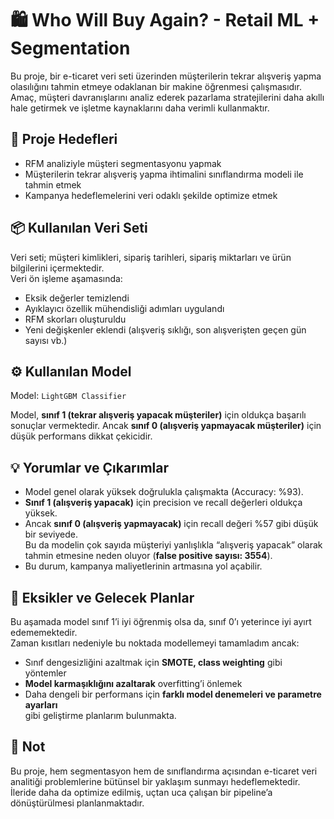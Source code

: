 # 🛍️ Who Will Buy Again? - Retail ML + Segmentation

Bu proje, bir e-ticaret veri seti üzerinden müşterilerin tekrar alışveriş yapma olasılığını tahmin etmeye odaklanan bir makine öğrenmesi çalışmasıdır.  
Amaç, müşteri davranışlarını analiz ederek pazarlama stratejilerini daha akıllı hale getirmek ve işletme kaynaklarını daha verimli kullanmaktır.

## 🎯 Proje Hedefleri

- RFM analiziyle müşteri segmentasyonu yapmak  
- Müşterilerin tekrar alışveriş yapma ihtimalini sınıflandırma modeli ile tahmin etmek  
- Kampanya hedeflemelerini veri odaklı şekilde optimize etmek  

## 📦 Kullanılan Veri Seti

Veri seti; müşteri kimlikleri, sipariş tarihleri, sipariş miktarları ve ürün bilgilerini içermektedir.  
Veri ön işleme aşamasında:

- Eksik değerler temizlendi  
- Ayıklayıcı özellik mühendisliği adımları uygulandı  
- RFM skorları oluşturuldu  
- Yeni değişkenler eklendi (alışveriş sıklığı, son alışverişten geçen gün sayısı vb.)

## ⚙️ Kullanılan Model

Model: `LightGBM Classifier`

Model, **sınıf 1 (tekrar alışveriş yapacak müşteriler)** için oldukça başarılı sonuçlar vermektedir. Ancak **sınıf 0 (alışveriş yapmayacak müşteriler)** için düşük performans dikkat çekicidir.

## 💡 Yorumlar ve Çıkarımlar

- Model genel olarak yüksek doğrulukla çalışmakta (Accuracy: %93).
- **Sınıf 1 (alışveriş yapacak)** için precision ve recall değerleri oldukça yüksek.
- Ancak **sınıf 0 (alışveriş yapmayacak)** için recall değeri %57 gibi düşük bir seviyede.  
  Bu da modelin çok sayıda müşteriyi yanlışlıkla “alışveriş yapacak” olarak tahmin etmesine neden oluyor (**false positive sayısı: 3554**).
- Bu durum, kampanya maliyetlerinin artmasına yol açabilir.

## 🚧 Eksikler ve Gelecek Planlar

Bu aşamada model sınıf 1’i iyi öğrenmiş olsa da, sınıf 0’ı yeterince iyi ayırt edememektedir.  
Zaman kısıtları nedeniyle bu noktada modellemeyi tamamladım ancak:

- Sınıf dengesizliğini azaltmak için **SMOTE, class weighting** gibi yöntemler
- **Model karmaşıklığını azaltarak** overfitting’i önlemek
- Daha dengeli bir performans için **farklı model denemeleri ve parametre ayarları**  
gibi geliştirme planlarım bulunmakta.

## 📌 Not

Bu proje, hem segmentasyon hem de sınıflandırma açısından e-ticaret veri analitiği problemlerine bütünsel bir yaklaşım sunmayı hedeflemektedir.  
İleride daha da optimize edilmiş, uçtan uca çalışan bir pipeline’a dönüştürülmesi planlanmaktadır.
